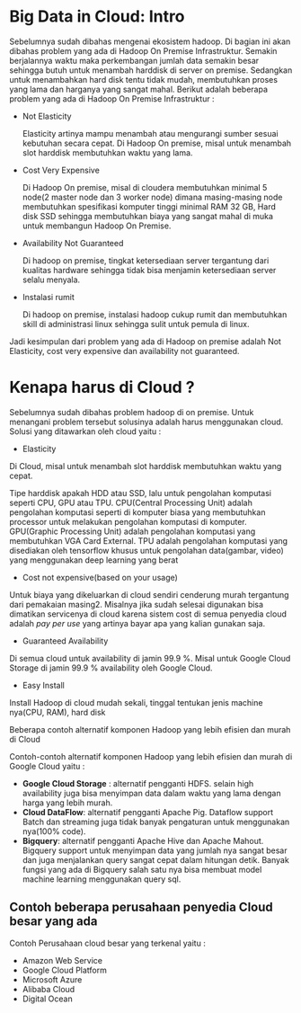 # Big Data in Cloud: Intro

Sebelumnya sudah dibahas mengenai ekosistem hadoop. Di bagian ini akan dibahas problem yang ada di Hadoop On Premise Infrastruktur. Semakin berjalannya waktu maka perkembangan jumlah data semakin besar sehingga butuh untuk menambah harddisk di server on premise. Sedangkan untuk menambahkan hard disk tentu tidak mudah, membutuhkan proses yang lama dan harganya yang sangat mahal. Berikut adalah beberapa problem yang ada di Hadoop On Premise Infrastruktur :

- Not Elasticity
  
    Elasticity artinya mampu menambah atau mengurangi sumber sesuai kebutuhan secara cepat. Di Hadoop On premise, misal untuk menambah slot harddisk membutuhkan waktu yang lama.

- Cost Very Expensive
  
    Di Hadoop On premise, misal di cloudera membutuhkan minimal 5 node(2 master node dan 3 worker node) dimana masing-masing node membutuhkan spesifikasi komputer tinggi minimal RAM 32 GB, Hard disk SSD sehingga membutuhkan biaya yang sangat mahal di muka untuk membangun Hadoop On Premise.

- Availability Not Guaranteed
  
    Di hadoop on premise, tingkat ketersediaan server tergantung dari kualitas hardware sehingga tidak bisa menjamin ketersediaan server selalu menyala.

- Instalasi rumit
  
    Di hadoop on premise, instalasi hadoop cukup rumit dan membutuhkan skill di administrasi linux sehingga sulit untuk pemula di linux.

Jadi kesimpulan dari problem yang ada di Hadoop on premise adalah Not Elasticity, cost very expensive dan availability not guaranteed.

# **Kenapa harus di Cloud ?**

Sebelumnya sudah dibahas problem hadoop di on premise. Untuk menangani problem tersebut solusinya adalah harus menggunakan cloud. Solusi yang ditawarkan oleh cloud yaitu :

- Elasticity

Di Cloud, misal untuk menambah slot harddisk membutuhkan waktu yang cepat.

Tipe harddisk apakah HDD atau SSD, lalu untuk pengolahan komputasi seperti CPU, GPU atau TPU. CPU(Central Processing Unit) adalah pengolahan komputasi seperti di komputer biasa yang membutuhkan processor untuk melakukan pengolahan komputasi di komputer. GPU(Graphic Processing Unit) adalah pengolahan komputasi yang membutuhkan VGA Card External. TPU adalah pengolahan komputasi yang disediakan oleh tensorflow khusus untuk pengolahan data(gambar, video) yang menggunakan deep learning yang berat

- Cost not expensive(based on your usage)

Untuk biaya yang dikeluarkan di cloud sendiri cenderung murah tergantung dari pemakaian masing2. Misalnya jika sudah selesai digunakan bisa dimatikan servicenya di cloud karena sistem cost di semua penyedia cloud adalah *pay per use* yang artinya bayar apa yang kalian gunakan saja.

- Guaranteed Availability

Di semua cloud untuk availability di jamin 99.9 %. Misal untuk Google Cloud Storage di jamin 99.9 % availability oleh Google Cloud.

- Easy Install

Install Hadoop di cloud mudah sekali, tinggal tentukan jenis machine nya(CPU, RAM), hard disk

Beberapa contoh alternatif komponen Hadoop yang lebih efisien dan murah di Cloud

Contoh-contoh alternatif komponen Hadoop yang lebih efisien dan murah di Google Cloud yaitu :

- **Google Cloud Storage** : alternatif pengganti HDFS. selain high availability juga bisa menyimpan data dalam waktu yang lama dengan harga yang lebih murah.
- **Cloud DataFlow**: alternatif pengganti Apache Pig. Dataflow support Batch dan streaming juga tidak banyak pengaturan untuk menggunakan nya(100% code).
- **Bigquery**: alternatif pengganti Apache Hive dan Apache Mahout. Bigquery support untuk menyimpan data yang jumlah nya sangat besar dan juga menjalankan query sangat cepat dalam hitungan detik. Banyak fungsi yang ada di Bigquery salah satu nya bisa membuat model machine learning menggunakan query sql.

## **Contoh beberapa perusahaan penyedia Cloud besar yang ada**

Contoh Perusahaan cloud besar yang terkenal yaitu :

- Amazon Web Service
- Google Cloud Platform
- Microsoft Azure
- Alibaba Cloud
- Digital Ocean